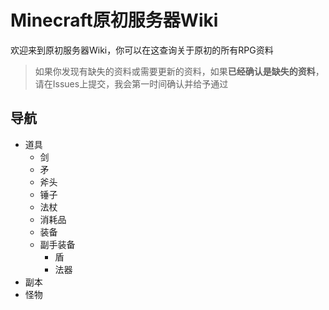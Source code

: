 # Minecraft原初服务器Wiki
欢迎来到原初服务器Wiki，你可以在这查询关于原初的所有RPG资料

>如果你发现有缺失的资料或需要更新的资料，如果**已经确认是缺失的资料**，请在Issues上提交，我会第一时间确认并给予通过

## 导航
* 道具
  * 剑
  * 矛
  * 斧头
  * 锤子
  * 法杖
  * 消耗品
  * 装备
  * 副手装备
    * 盾
    * 法器
* 副本
* 怪物
